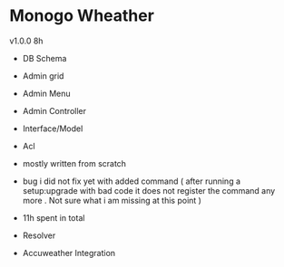 # Monogo Wheather
v1.0.0 8h
- DB Schema
- Admin grid
- Admin Menu
- Admin Controller
- Interface/Model
- Acl

- mostly written from scratch 

- bug i did not fix yet with added command ( after running a setup:upgrade with bad code it does not register the command any more . Not sure what i am missing at this point )

- 11h spent in total
- Resolver 
- Accuweather Integration
